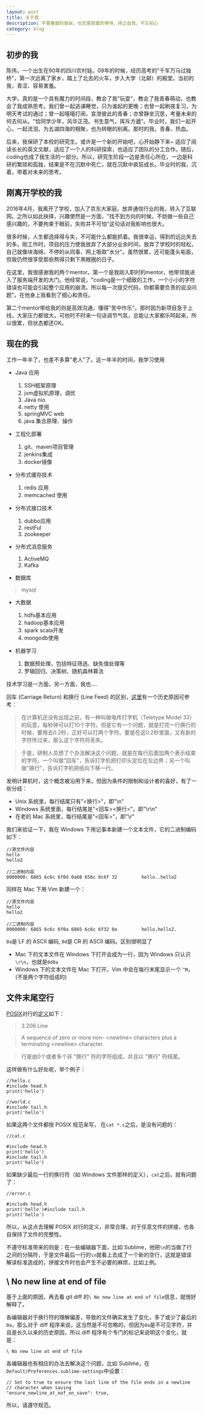 ```yaml
---
layout: post
title: 关于我
description: 不需奢靡的放纵，也无需寂寞的等待，持之自我，不忘初心
category: blog
---
```


## 初步的我

陈伟，一个出生在90年的四川农村娃。09年的时候，经历高考的"千军万马过独桥"，第一次远离了家乡，踏上了北去的火车，步入大学（北邮）的殿堂。当初的我，青涩、容易害羞。

大学，真的是一个具有魔力的时间段，教会了我"玩耍"，教会了我青春萌动，也教会了我成熟思考。我们曾一起逃课睡觉，只为谁起的更晚；也曾一起刷夜复习，为明天考试的通过；曾一起嘻嘻打闹，宣泄彼此的青春；亦曾静坐沉思，考量未来的何去何从。"恰同学少年，风华正茂。书生意气，挥斥方遒"。毕业时，我们一起开心，一起流泪，为五湖四海的相聚，也为转眼的别离。那时的我，青春、热血。

后来，我保研了本校的研究生。或许是一个新的开始吧，心开始静下来~ 适应了阅读长长的英文文献，适应了一个人的科研探索，也适应了团队的分工合作。随后，coding也成了我生活的一部分。所以，研究生阶段一边是责任心所在，一边是科研的繁琐和孤独，结果是不在沉默中死亡，就在沉默中疯狂成长。毕业时的我，沉着，带着对未来的思考。


## 刚离开学校的我

2016年4月，我离开了学校，加入了京东大家庭。放弃通信行业的我，转入了互联网。之所以如此抉择，兴趣使然是一方面，"找不到方向的时候，不妨做一些自己感兴趣的，不要拘束于眼前，失败并不可怕"这句话对我影响也很大。

很多时候，人生都选择得与失，不可能什么都能抓着。我很幸运，得到的远比失去的多。刚工作时，项目的压力使我放弃了大部分业余时间，放弃了学校时的轻松，自己就像块海绵，不停的从同事、网上吸取"水分"。虽然很累，还可能蓬头垢面，但我仍然很享受那些熬得只剩下黑眼圈的日子。

在这里，我很感谢我的两个mentor。第一个是我刚入职时的mentor，他带领我进入了服务端开发的大门。他经常说，"coding是一个细致的工作，一个小小的字符错误也可能会引起整个应用的崩溃。所以每一次提交代码，你都需要负责的说没问题"。在他身上我看到了细心和责任。

第二个mentor带给我的则是高效沟通，懂得"苦中作乐"。那时因为新项目急于上线，大家压力都很大，可他时不时来一句话调节气氛，总能让大家都乐呵起来，所以很累，但状态都还OK。

## 现在的我

工作一年半了，也差不多算"老人"了。这一年半的时间，我学习使用
- Java 应用
	1) SSH框架原理
	2) jvm虚拟机原理，调优
	3) Java nio
	4) netty 使用
	5) springMVC web
	6) java 集合原理、操作

- 工程化部署
	1) git、maven项目管理
	2) jenkins集成
	3) docker镜像

- 分布式缓存技术
	1) redis 应用
	2) memcached 使用

- 分布式接口技术
	1) dubbo应用
	2) restFul
	3) zookeeper

- 分布式消息服务
	1) ActiveMQ
	2) Kafka

- 数据库
> mysql

- 大数据
	1) hdfs基本应用
	2) hadoop基本应用
	3) spark scala开发
	4) mongodb使用

- 机器学习
	1) 数据预处理，包括特征筛选、缺失值处理等
	2) 罗辑回归、决策树、随机森林算法

技术学习是一方面，另一方面，我也....



回车 (Carriage Return) 和换行 (Line Feed) 的区别，[这里](http://stackoverflow.com/questions/1761051/difference-between-n-and-r)有一个历史原因可参考：

> 在计算机还没有出现之前，有一种叫做电传打字机（Teletype Model 33）的玩意，每秒钟可以打10个字符。但是它有一个问题，就是打完一行换行的时候，要用去0.2秒，正好可以打两个字符。要是在这0.2秒里面，又有新的字符传过来，那么这个字符将丢失。

> 于是，研制人员想了个办法解决这个问题，就是在每行后面加两个表示结束的字符。一个叫做"回车"，告诉打字机把打印头定位在左边界；另一个叫做"换行"，告诉打字机把纸向下移一行。

发明计算机时，这个概念被沿用下来，但因为条件的限制和设计者的喜好，有了一些分歧：

- Unix 系统里，每行结尾只有"<换行>"，即"\n"
- Windows 系统里面，每行结尾是"<回车><换行>"，即"\r\n"
- 在老的 Mac 系统里，每行结尾是"<回车>"，即"\r"

我们来验证一下，我在 Windows 下用记事本新建一个文本文件，它的二进制编码如下：

    //源文件内容
    hello
    hello2

    //二进制内容
    0000000: 6865 6c6c 6f0d 0a68 656c 6c6f 32         hello..hello2

同样在 Mac 下用 Vim 新建一个：

    //源文件内容
    hello
    hello2

    //二进制内容
    0000000: 6865 6c6c 6f0a 6865 6c6c 6f32 0a         hello.hello2.

`0a`是 LF 的 ASCII 编码, `0d`是 CR 的 ASCII 编码。区别很明显了

- Mac 下的文本文件在 Windows 下打开会成为一行，因为 Windows 只认识`\r\n`，也就是`0d0a`
- Windows 下的文本文件在 Mac 下打开，Vim 中会在每行末尾显示一个 `^M`，(不是两个字符组成的)

## 文件末尾空行

[POSIX](https://zh.wikipedia.org/zh-sg/POSIX)对行的[定义](http://pubs.opengroup.org/onlinepubs/9699919799/basedefs/V1_chap03.html#tag_03_206)如下：

  > 3.206 Line

  > A sequence of zero or more non- <newline\> characters plus a terminating <newline\> character.

  > 行是由0个或者多个非 "换行" 符的字符组成，并且以 "换行" 符结尾。

这样做有什么好处呢，举个例子：

    //hello.c
    #include head.h
    print('hello')

    //world.c
    #include tail.h
    print('hello')

如果这两个文件都按 POSIX 规范来写， 在`cat *.c`之后，是没有问题的：

    //cat.c

    #include head.h
    print('hello')
    #include tail.h
    print('hello')

如果缺少最后一行的换行符（如 Windows 文件那样的定义），`cat`之后，就有问题了：

    //error.c

    #include head.h
    print('hello')#include tail.h
    print('hello')

所以，从这点去理解 POSIX 对行的定义，非常合理，对于任意文件的拼接，也各自保持了文件的完整性。

不遵守标准带来的则是：在一些编辑器下面，比如 Sublime，他把`\n`的当做了行之间的分隔符，于是文件最后一行的`\n`就看上去成了一个新的空行，这就是错误解读标准造成的，拼接文件时也会产生不必要的麻烦，比如上例。

## \ No new line at end of file

基于上面的原因，再去看 git diff 的`\ No new line at end of file`信息，就很好解释了。

各编辑器对于换行符的理解偏差，导致的文件确实发生了变化，多了或少了最后的`0a`，那么对于 diff 程序来说，这当然是不可忽略的，但因为`0a`是不可见字符，并且是长久以来的历史原因，所以 diff 程序有个专门的标记来说明这个变化，就是：

`\ No new line at end of file`

各编辑器也有相应的办法去解决这个问题，比如 Sublime，在`Default/Preferences.sublime-settings`中设置：

    // Set to true to ensure the last line of the file ends in a newline
    // character when saving
    "ensure_newline_at_eof_on_save": true,

所以，请遵守规范。

[BeiYuu]:    http://beiyuu.com  "BeiYuu"
